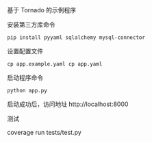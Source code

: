 基于 Tornado 的示例程序

安装第三方库命令

```
pip install pyyaml sqlalchemy mysql-connector
```

设置配置文件

```
cp app.example.yaml cp app.yaml
```

启动程序命令

```
python app.py
````

启动成功后，访问地址 http://localhost:8000

测试

coverage run tests/test.py
